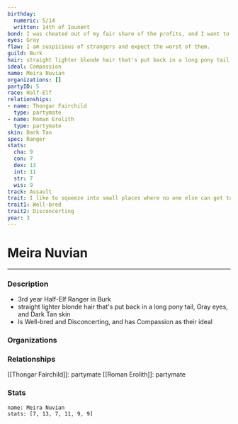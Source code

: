 ```yaml
---
birthday:
  numeric: 5/14
  written: 14th of Iounent
bond: I was cheated out of my fair share of the profits, and I want to get my due.
eyes: Gray
flaw: I am suspicious of strangers and expect the worst of them.
guild: Burk
hair: straight lighter blonde hair that's put back in a long pony tail
ideal: Compassion
name: Meira Nuvian
organizations: []
partyID: 5
race: Half-Elf
relationships:
- name: Thongar Fairchild
  type: partymate
- name: Roman Erolith
  type: partymate
skin: Dark Tan
spec: Ranger
stats:
  cha: 9
  con: 7
  dex: 13
  int: 11
  str: 7
  wis: 9
track: Assault
trait: I like to squeeze into small places where no one else can get to me.
trait1: Well-bred
trait2: Disconcerting
year: 3
---
```

# Meira Nuvian
---
### Description
- 3rd year Half-Elf Ranger in Burk
- straight lighter blonde hair that's put back in a long pony tail, Gray eyes, and Dark Tan skin
- Is Well-bred and Disconcerting, and has Compassion as their ideal

### Organizations
### Relationships
[[Thongar Fairchild]]: partymate
[[Roman Erolith]]: partymate
### Stats
```statblock
name: Meira Nuvian
stats: [7, 13, 7, 11, 9, 9]
```
